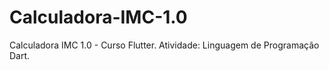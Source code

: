 # Calculadora-IMC-1.0
Calculadora IMC 1.0 - Curso Flutter. Atividade: Linguagem de Programação Dart.

